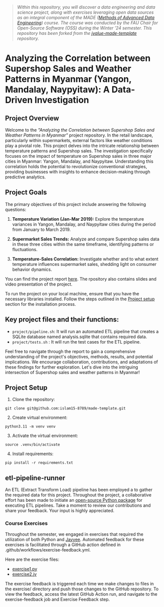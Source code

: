 > *Within this repository, you will discover a data engineering and data science project, along with exercises leveraging open data sources as an integral component of the MADE ([Methods of Advanced Data Engineering](https://oss.cs.fau.de/teaching/specific/saki/)) course. The course was conducted by the FAU Chair for Open-Source Software (OSS) during the Winter '24 semester. This repository has been forked from the [jvalue-made-template](https://github.com/jvalue/made-template) repository.*

# Analyzing the Correlation between Supershop Sales and Weather Patterns in Myanmar (Yangon, Mandalay, Naypyitaw): A Data-Driven Investigation

## Project Overview

Welcome to the *"Analyzing the Correlation between Supershop Sales and Weather Patterns in Myanmar"* project repository. In the retail landscape, particularly within supermarkets, external factors like weather conditions play a pivotal role. This project delves into the intricate relationship between temperature patterns and Supershop sales. The investigation specifically focuses on the impact of temperature on Supershop sales in three major cities in Myanmar: Yangon, Mandalay, and Naypyitaw. Understanding this correlation holds the potential to revolutionize conventional strategies, providing businesses with insights to enhance decision-making through predictive analytics.

## Project Goals

The primary objectives of this project include answering the following questions:

1. **Temperature Variation (Jan-Mar 2019):** Explore the temperature variances in Yangon, Mandalay, and Naypyitaw cities during the period from January to March 2019.

2. **Supermarket Sales Trends:** Analyze and compare Supershop sales data in these three cities within the same timeframe, identifying patterns or fluctuations.

3. **Temperature-Sales Correlation:** Investigate whether and to what extent temperature influences supermarket sales, shedding light on consumer behavior dynamics.

You can find the project report [here](/project/report.ipynb). The rpository also contains slides and video presentation of the project. 

To run the project on your local machine, ensure that you have the necessary libraries installed. Follow the steps outlined in the [Project setup](#project-setup) section for the installation process.

## Key project files and their functions:

* `project/pipeline.sh`: It will run an automated ETL pipeline that creates a SQLite database named analysis.sqlite that contains required data.
* `project/tests.sh` : It will run the test cases for the ETL pipeline.

Feel free to navigate through the report to gain a comprehensive understanding of the project's objectives, methods, results, and potential implications. We encourage collaboration, contributions, and adaptations of these findings for further exploration. Let's dive into the intriguing intersection of Supershop sales and weather patterns in Myanmar!

## Project Setup

1. Clone the repository:

```
git clone git@github.com:islam15-8789/made-template.git
```

2. Create virtual environment:

```
python3.11 -m venv venv
```

3. Activate the virtual environment:

```
source .venv/bin/activate
``` 

4. Install requirements:

```
pip install -r requirements.txt
```

## etl-pipeline-runner
An ETL (Extract Transform Load) pipeline has been employed a to gather the required data for this project. Throughout the project, a collaborative effort has been made to initiate an [open-source Python package](https://github.com/prantoamt/etl-pipeline-runner) for executing ETL pipelines. Take a moment to review our contributions and share your feedback. Your input is highly appreciated.

### Course Exercises
Throughout the semester, we engaged in exercises that required the utilization of both Python and [Jayvee](https://github.com/jvalue/jayvee). Automated feedback for these exercises is facilitated through a GitHub action defined in .github/workflows/exercise-feedback.yml.

Here are the exercise files:
- [exercise1.py](/exercises/exercise1.py)
- [exercise2.jv](/exercises/exercise2.jv)

The exercise feedback is triggered each time we make changes to files in the exercise/ directory and push those changes to the GitHub repository. To view the feedback, access the latest GitHub Action run, and navigate to the exercise-feedback job and Exercise Feedback step.